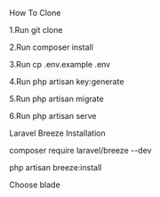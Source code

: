 <p>How To Clone</p>
<p>1.Run git clone <Project Link></p>
<p>2.Run composer install</p>
<p>3.Run cp .env.example .env</p>
<p>4.Run php artisan key:generate</p>
<p>5.Run php artisan migrate</p>
<p>6.Run php artisan serve</p>


<p>Laravel Breeze Installation</p>
<p>composer require laravel/breeze --dev</p>
<p>php artisan breeze:install</p>
<p>Choose blade</p>

